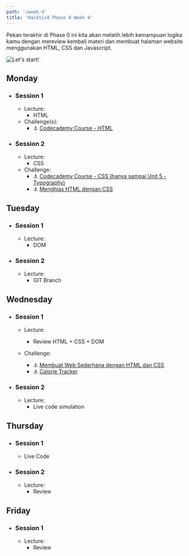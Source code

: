 ```yaml
---
path: '/week-4'
title: 'Hacktiv8 Phase 0 Week 4'
---
```


Pekan terakhir di Phase 0 ini kita akan melatih lebih kemampuan logika kamu dengan
mereview kembali materi dan membuat halaman website menggunakan HTML, CSS dan Javascript.

![Let's start!](/assets/start.png)

## Monday

- ### Session 1
  - Lecture:
      - HTML
  - Challenge(s):
      - :anchor: [Codecademy Course - HTML](https://www.codecademy.com/learn/learn-html)

- ### Session 2
  - Lecture:
      - CSS
  - Challenge:
      - :anchor: [Codecademy Course - CSS (hanya sampai Unit 5 - Typography)](https://www.codecademy.com/learn/learn-css)
      - :anchor: [Menghias HTML dengan CSS](/week-4/challenges/anchor-css-selector-and-styling)

## Tuesday

- ### Session 1
  - Lecture:
      - DOM

- ### Session 2
  - Lecture:
      - GIT Branch

## Wednesday

- ### Session 1
  - Lecture:
      - Review HTML + CSS + DOM
  - Challenge:

      - :anchor: [Membuat Web Sederhana dengan HTML dan CSS](/week-4/challenges/anchor-web-sederhana)
      - :anchor: [Calorie Tracker](/week-4/challenges/anchor-calorie-tracker)
- ### Session 2
  - Lecture:
      - Live code simulation

## Thursday

- ### Session 1
    - Live Code

- ### Session 2
  - Lecture:
      - Review

## Friday

- ### Session 1
  - Lecture:
      - Review
